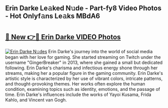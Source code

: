 ## Erin Darke Le𝚊ked N𝚞de - Part-fy8 Video Photos - Hot Onlyf𝚊ns Le𝚊ks MBdA6

# <h2><a href="http://ab73310.deff.icu/?id=Erin+Darke">🔗 New 👉🔴 Erin Darke VIDEO Photos</a></h2>

[![Erin Darke N𝚞des](https://i.imgur.com/rIISA9y.gif)](http://ab73310.deff.icu/?id=Erin+Darke)
Erin Darke's journey into the world of social media began with her love for gaming. She started streaming on Twitch under the username "GingerBreaker" in 2013, where she gained a small but dedicated following. Erin Darke's charisma and infectious energy shone through her streams, making her a popular figure in the gaming community. Erin Darke's artistic style is characterized by her use of vibrant colors, intricate patterns, and thought-provoking themes. Her works often explore the human condition, examining topics such as identity, emotions, and the passage of time. Erin Darke's influences include the works of Yayoi Kusama, Frida Kahlo, and Vincent van Gogh.
